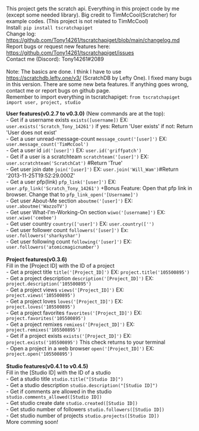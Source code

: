 This project gets the scratch api. Everything in this project code by me (except some needed library). Big credit to TimMcCool(Scratcher) for example codes. (This project is not related to TimMcCool)<br>
Install: `pip install tscratchapiget`<br>
Change log: https://github.com/Tony14261/tscratchapiget/blob/main/changelog.md<br>
Report bugs or request new features here: https://github.com/Tony14261/tscratchapiget/issues<br>
Contact me (Discord): Tony14261#2089<br>
<br>
Note: The basics are done. I think I have to use https://scratchdb.lefty.one/v3/ (ScratchDB by Lefty One). I fixed many bugs in this version. There are some new beta features. If anything goes wrong, contact me or report bugs on github page.<br>
Remember to import everything in tscratchapiget: ```from tscratchapiget import user, project, studio```<br>

**User features(v0.2.7 to v0.3.0)** (New commands are at the top):<br>
    - Get if a username exists  ```exists([username])```     EX: ```user.exists('Scratch_Tony_14261')``` if yes: Return 'User exists'     if not: Return 'User does not exist'<br>
    - Get a user unread-message-count ```message_count('[user]')```     EX: ```user.message_count('TimMcCool')```<br>
    - Get a user id ```id('[user]')```     EX: ```user.id('griffpatch')```<br>
    - Get if a user is a scratchteam ```scratchteam('[user]')```     EX: ```user.scratchteam('ScratchCat')``` #Return 'True'<br>
    - Get user join date ```join('[user]')```     EX: ```user.join('Will_Wam')```#Return '2013-11-25T19:52:29.000Z'<br>
    - Get a user pfp(link) ```pfp_link('[user]')```     EX: ```user.pfp_link('Scratch_Tony_14261')```          +Bonus Feature: Open that pfp link in browser. Change that to ```pfp_link_open('[Username]')```<br>
    - Get user About-Me section ```aboutme('[user]')``` EX: ```user.aboutme('WazzoTV')```<br>
    - Get user What-I'm-Working-On section ```wiwo('[username]')```     EX: ```user.wiwo('ceebee')```<br>
    - Get user country ```country(['user]')```     EX: ```user.country(['')```<br>
    - Get user follower count ```followers('[user]')```     Ex: ```user.followers('sharkyshar')```<br>
    - Get user following count ```following('[user]')```     EX: ```user.followers('atomicmagicnumber')```<br>
    <br>
**Project features(v0.3.6)**<br>
    Fill in the [Project ID] with the ID of a project<br>
    - Get a project title ```title('[Project_ID]')```     EX: ```project.title('105500895')```<br>
    - Get a project description ```description('[Project_ID]')```     EX: ```project.description('105500895')```<br>
    - Get a project views ```views('[Project_ID]')```     EX: ```project.views('105500895')```<br>
    - Get a project loves ```loves('[Project_ID]')```     EX: ```project.loves('105500895')```<br>
    - Get a project favorites ```favorites('[Project_ID]')```    EX: ```project.favorites('105500895')```<br>
    - Get a project remixes ```remixes('[Project_ID]')```     EX:   ```project.remixes('105500895')```<br>
    - Get if a project exists ```exists('[Project_ID]')```     EX: ```project.exists('105500895')``` This check returns to your terminal<br>
    - Open a project in a web browser ```open('[Project_ID]')```     EX: ```project.open('105500895')```<br>
    <br>
**Studio features(v0.4.1 to v0.4.5)**<br>
    Fill in the [Studio ID] with the ID of a studio<br>
    - Get a studio title ```studio.title("[Studio ID]")```<br>
    - Get a studio description ```studio.description("[Studio ID]")```<br>
    - Get if comments are allowed in the studio ```studio.comments_allowed([Studio ID])```<br>
    - Get studio create date ```studio.created([Studio ID])```<br>
    - Get studio number of followers ```studio.followers([Studio ID])```<br>
    - Get studio number of projects ```studio.projects([Studio ID])```<br>
More comming soon!